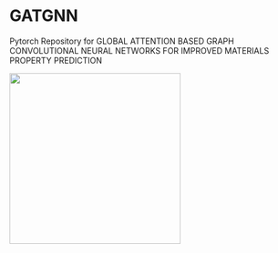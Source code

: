 # GATGNN
Pytorch Repository for GLOBAL ATTENTION BASED GRAPH CONVOLUTIONAL NEURAL NETWORKS FOR IMPROVED MATERIALS PROPERTY PREDICTION


<img src="image/GATGNN.jpg" height="300px">
